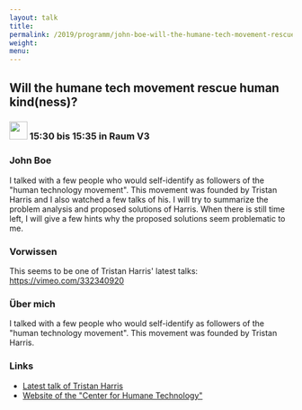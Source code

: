```yaml
---
layout: talk
title:
permalink: /2019/programm/john-boe-will-the-humane-tech-movement-rescue-human-kind/
weight:
menu:
---
```

## Will the humane tech movement rescue human kind(ness)?

### <img height = "32" src="../../../images/lightning.svg"> 15:30 bis 15:35 in Raum V3

### John Boe

I talked with a few people who would self-identify as followers of the "human technology movement". This movement was founded by Tristan Harris and I also watched a few talks of his. I will try to summarize the problem analysis and proposed solutions of Harris. When there is still time left, I will give a few hints why the proposed solutions seem problematic to me.

### Vorwissen

This seems to be one of Tristan Harris' latest talks: https://vimeo.com/332340920

### Über mich

I talked with a few people who would self-identify as followers of the "human technology movement". This movement was founded by Tristan Harris.

### Links

- <a href="https://vimeo.com/332340920" target="_blank">Latest talk of Tristan Harris</a>
- <a href="https://humanetech.com/" target="_blank">Website of the "Center for Humane Technology"</a>